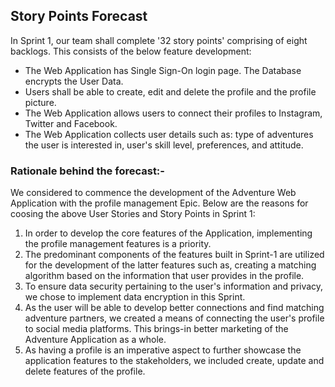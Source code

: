 ## Story Points Forecast

In Sprint 1, our team shall complete '32 story points' comprising of eight backlogs. This consists of the below feature development:

- The Web Application has Single Sign-On login page. The Database encrypts the User Data.
- Users shall be able to create, edit and delete the profile and the profile picture.
- The Web Application allows users to connect their profiles to Instagram, Twitter and Facebook.
- The Web Application collects user details such as: type of adventures the user is interested in, user's skill level, preferences, and attitude.

### Rationale behind the forecast:-
We considered to commence the development of the Adventure Web Application with the profile management Epic. Below are the reasons for coosing the above User Stories and Story Points in Sprint 1:
1. In order to develop the core features of the Application, implementing the profile management features is a priority.
2. The predominant components of the features built in Sprint-1 are utilized for the development of the latter features such as, creating a matching algorithm based on the information that user provides in the profile.
3. To ensure data security pertaining to the user's information and privacy, we chose to implement data encryption in this Sprint.
4. As the user will be able to develop better connections and find matching adventure partners, we created a means of connecting the user's profile to social media platforms. This brings-in better marketing of the Adventure Application as a whole.
5. As having a profile is an imperative aspect to further showcase the application features to the stakeholders, we included create, update and delete features of the profile.
